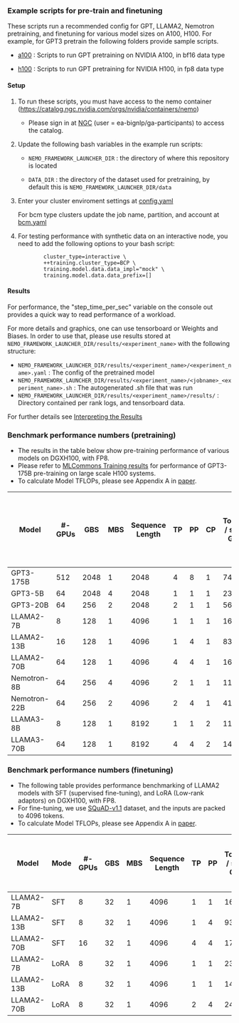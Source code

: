 ### Example scripts for pre-train and finetuning 
These scripts run a recommended config for GPT, LLAMA2, Nemotron pretraining, and finetuning for various model sizes on A100, H100. For example, for GPT3 pretrain the following folders provide sample scripts.

- [a100](https://github.com/NVIDIA/NeMo-Framework-Launcher/tree/master/examples/training/gpt/a100)
: Scripts to run GPT pretraining on NVIDIA A100, in bf16 data type

- [h100](https://github.com/NVIDIA/NeMo-Framework-Launcher/tree/master/examples/training/gpt/h100)
: Scripts to run GPT pretraining for NVIDIA H100, in fp8 data type

#### Setup
1. To run these scripts, you must have access to the nemo container (https://catalog.ngc.nvidia.com/orgs/nvidia/containers/nemo)
     - Please sign in at [NGC](https://ngc.nvidia.com/signin) (user = ea-bignlp/ga-participants) to access the catalog.
       
2. Update the following bash variables in the example run scripts:
     - ``` NEMO_FRAMEWORK_LAUNCHER_DIR ``` : the directory of where this repository is located

     - ``` DATA_DIR ``` : the directory of the dataset used for pretraining, by default this is ``` NEMO_FRAMEWORK_LAUNCHER_DIR/data ```

3. Enter your cluster enviroment settings at 
  [config.yaml](https://github.com/NVIDIA/NeMo-Framework-Launcher/blob/master/launcher_scripts/conf/config.yaml)
    
    For bcm type clusters update the job name, partition, and account at [bcm.yaml]( https://github.com/NVIDIA/NeMo-Framework-Launcher/blob/master/launcher_scripts/conf/cluster/bcm.yaml)

4. For testing performance with synthetic data on an interactive node, you need to add the following options to your bash script:
    ```
            cluster_type=interactive \
            ++training.cluster_type=BCP \
            training.model.data.data_impl="mock" \
            training.model.data.data_prefix=[]
    ``` 

#### Results
For performance, the "step_time_per_sec" variable on the console out provides a quick way to read performance of a workload.

For more details and graphics, one can use tensorboard or Weights and Biases. In order to use that, please use results stored at ``` NEMO_FRAMEWORK_LAUNCHER_DIR/results/<experiment_name> ``` with the following structure:

- ``` NEMO_FRAMEWORK_LAUNCHER_DIR/results/<experiment_name>/<experiment_name>.yaml ``` : The config of the pretrained model
- ``` NEMO_FRAMEWORK_LAUNCHER_DIR/results/<experiment_name>/<jobname>_<experiment_name>.sh ``` : The autogenerated .sh file that was run
- ``` NEMO_FRAMEWORK_LAUNCHER_DIR/results/<experiment_name>/results/ ``` : Directory contained per rank logs, and tensorboard data.

For further details see [Interpreting the Results](https://docs.nvidia.com/nemo-framework/user-guide/latest/modelguide/usingautoconfigurator.html#interpreting-the-results) 

### Benchmark performance numbers (pretraining)

- The results in the table below show pre-training performance of various models on DGXH100, with FP8.
- Please refer to [MLCommons Training results](https://mlcommons.org/benchmarks/training/) for performance of GPT3-175B pre-training on large scale H100 systems. 
- To calculate Model TFLOPs, please see Appendix A in [paper](https://arxiv.org/pdf/2205.05198.pdf).
  
  
| Model | #-GPUs | GBS | MBS | Sequence <br> Length | TP | PP | CP | Tokens <br>/ sec / GPU | Model TFLOP <br> / sec / GPU | ***Est. time to train <br> in days <br> (10T tokens, 1K GPUs)*** |
| ---      | ---      |----   |----   | ---      |----   | ---      | ---      | ---      | ---     | ---     |
| GPT3-175B     | 512 | 2048 | 1 | 2048 | 4 | 8 | 1 | 741   | [797*](https://developer.nvidia.com/blog/setting-new-records-at-data-center-scale-using-nvidia-h100-gpus-and-quantum-2-infiniband/) | ***153***  |
| GPT3-5B       | 64 | 2048 | 4 | 2048 | 1 | 1 | 1 | 23117 | 755 | ***5***   |
| GPT3-20B      | 64 | 256  | 2 | 2048 | 2 | 1 | 1 | 5611  | 719 | ***20***  |
| LLAMA2-7B     | 8  | 128  | 1 | 4096 | 1 | 1 | 1 | 16154 | 744 | ***7***   | 
| LLAMA2-13B    | 16 | 128  | 1 | 4096 | 1 | 4 | 1 | 8344  | 727 | ***14***  |
| LLAMA2-70B    | 64 | 128  | 1 | 4096 | 4 | 4 | 1 | 1659  | 737 | ***68***  |
| Nemotron-8B   | 64 | 256  | 4 | 4096 | 2 | 1 | 1 | 11753 | 604 | ***10***  |
| Nemotron-22B  | 64 | 256  | 2 | 4096 | 2 | 4 | 1 | 4113  | 536 | ***27***  |
| LLAMA3-8B     | 8  | 128  | 1 | 8192 | 1 | 1 | 2 | 11879 | 688 | ***10***  |
| LLAMA3-70B    | 64 | 128  | 1 | 8192 | 4 | 4 | 2 | 1444  | 695 | ***78***  |


### Benchmark performance numbers (finetuning)

- The following table provides performance benchmarking of LLAMA2 models with SFT (supervised fine-tuning), and LoRA (Low-rank adaptors) on DGXH100, with FP8.
- For fine-tuning, we use [SQuAD-v1.1](https://rajpurkar.github.io/SQuAD-explorer/) dataset, and the inputs are packed to 4096 tokens.
- To calculate Model TFLOPs, please see Appendix A in [paper](https://arxiv.org/pdf/2205.05198.pdf).


| Model | Mode | #-GPUs | GBS | MBS | Sequence <br> Length | TP | PP | Tokens <br>/ sec / GPU | Model TFLOP <br> / sec / GPU | ***Est. time to <br> complete in mins <br> (10M tokens)*** |
| ---     | ---      |----   | ---      |----   | ---      |----   | ---      | ---      | ---     | ---     |
| LLAMA2-7B  | SFT   | 8  | 32 | 1 | 4096 | 1 | 1 | 16891 | 673 | ***1.2*** |
| LLAMA2-13B | SFT   | 8  | 32 | 1 | 4096 | 1 | 4 | 9384  | 726 | ***2.2*** |
| LLAMA2-70B | SFT   | 16 | 32 | 1 | 4096 | 4 | 4 | 1739  | 717 | ***6.0*** |
| LLAMA2-7B  | LoRA  | 8  | 32 | 1 | 4096 | 1 | 1 | 23711 | 633 | ***0.9*** |
| LLAMA2-13B | LoRA  | 8  | 32 | 1 | 4096 | 1 | 1 | 14499 | 751 | ***1.4*** |
| LLAMA2-70B | LoRA  | 8  | 32 | 1 | 4096 | 2 | 4 | 2470  | 681 | ***8.4*** |
